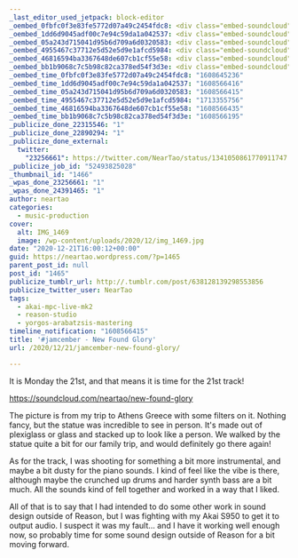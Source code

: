```yaml
---
_last_editor_used_jetpack: block-editor
_oembed_0fbfc0f3e83fe5772d07a49c2454fdc8: <div class="embed-soundcloud"><iframe title="Fortress Of Self by NearTao" width="500" height="400" scrolling="no" frameborder="no" src="https://w.soundcloud.com/player/?visual=true&url=https%3A%2F%2Fapi.soundcloud.com%2Ftracks%2F952272271&show_artwork=true&maxwidth=500&maxheight=750&dnt=1"></iframe></div>
_oembed_1dd6d9045adf00c7e94c59da1a042537: <div class="embed-soundcloud"><iframe title="New Found Glory by NearTao" width="584" height="400" scrolling="no" frameborder="no" src="https://w.soundcloud.com/player/?visual=true&url=https%3A%2F%2Fapi.soundcloud.com%2Ftracks%2F951734203&show_artwork=true&maxwidth=584&maxheight=876&dnt=1"></iframe></div>
_oembed_05a243d715041d95b6d709a6d0320583: <div class="embed-soundcloud"><iframe title="New Found Glory by NearTao" width="776" height="400" scrolling="no" frameborder="no" src="https://w.soundcloud.com/player/?visual=true&url=https%3A%2F%2Fapi.soundcloud.com%2Ftracks%2F951734203&show_artwork=true&maxwidth=776&maxheight=1000&dnt=1"></iframe></div>
_oembed_4955467c37712e5d52e5d9e1afcd5984: <div class="embed-soundcloud"><iframe title="New Found Glory by NearTao" width="500" height="400" scrolling="no" frameborder="no" src="https://w.soundcloud.com/player/?visual=true&url=https%3A%2F%2Fapi.soundcloud.com%2Ftracks%2F951734203&show_artwork=true&maxheight=750&maxwidth=500"></iframe></div>
_oembed_46816594ba3367648de607cb1cf55e58: <div class="embed-soundcloud"><iframe title="New Found Glory by NearTao" width="500" height="400" scrolling="no" frameborder="no" src="https://w.soundcloud.com/player/?visual=true&url=https%3A%2F%2Fapi.soundcloud.com%2Ftracks%2F951734203&show_artwork=true&maxwidth=500&maxheight=750&dnt=1"></iframe></div>
_oembed_bb1b9068c7c5b98c82ca378ed54f3d3e: <div class="embed-soundcloud"><iframe title="New Found Glory by NearTao" width="750" height="400" scrolling="no" frameborder="no" src="https://w.soundcloud.com/player/?visual=true&url=https%3A%2F%2Fapi.soundcloud.com%2Ftracks%2F951734203&show_artwork=true&maxwidth=750&maxheight=1000&dnt=1"></iframe></div>
_oembed_time_0fbfc0f3e83fe5772d07a49c2454fdc8: "1608645236"
_oembed_time_1dd6d9045adf00c7e94c59da1a042537: "1608566416"
_oembed_time_05a243d715041d95b6d709a6d0320583: "1608566415"
_oembed_time_4955467c37712e5d52e5d9e1afcd5984: "1713355756"
_oembed_time_46816594ba3367648de607cb1cf55e58: "1608566435"
_oembed_time_bb1b9068c7c5b98c82ca378ed54f3d3e: "1608566195"
_publicize_done_22315546: "1"
_publicize_done_22890294: "1"
_publicize_done_external:
  twitter:
    "23256661": https://twitter.com/NearTao/status/1341050861770911747
_publicize_job_id: "52493825028"
_thumbnail_id: "1466"
_wpas_done_23256661: "1"
_wpas_done_24391465: "1"
author: neartao
categories:
  - music-production
cover:
  alt: IMG_1469
  image: /wp-content/uploads/2020/12/img_1469.jpg
date: "2020-12-21T16:00:12+00:00"
guid: https://neartao.wordpress.com/?p=1465
parent_post_id: null
post_id: "1465"
publicize_tumblr_url: http://.tumblr.com/post/638128139298553856
publicize_twitter_user: NearTao
tags:
  - akai-mpc-live-mk2
  - reason-studio
  - yorgos-arabatzsis-mastering
timeline_notification: "1608566415"
title: '#jamcember - New Found Glory'
url: /2020/12/21/jamcember-new-found-glory/

---
```

It is Monday the 21st, and that means it is time for the 21st track!

https://soundcloud.com/neartao/new-found-glory

The picture is from my trip to Athens Greece with some filters on it. Nothing fancy, but the statue was incredible to see in person. It's made out of plexiglass or glass and stacked up to look like a person. We walked by the statue quite a bit for our family trip, and would definitely go there again!

As for the track, I was shooting for something a bit more instrumental, and maybe a bit dusty for the piano sounds. I kind of feel like the vibe is there, although maybe the crunched up drums and harder synth bass are a bit much. All the sounds kind of fell together and worked in a way that I liked.

All of that is to say that I had intended to do some other work in sound design outside of Reason, but I was fighting with my Akai S950 to get it to output audio. I suspect it was my fault... and I have it working well enough now, so probably time for some sound design outside of Reason for a bit moving forward.
